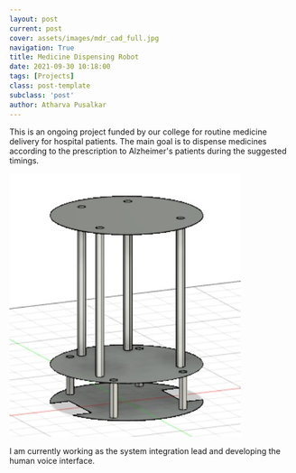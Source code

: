 ```yaml
---
layout: post
current: post
cover: assets/images/mdr_cad_full.jpg
navigation: True
title: Medicine Dispensing Robot
date: 2021-09-30 10:18:00
tags: [Projects]
class: post-template
subclass: 'post'
author: Atharva Pusalkar
---
```


This is an ongoing project funded by our college for routine medicine delivery for hospital patients. The main goal is to dispense medicines according to the prescription to Alzheimer's patients during the suggested timings.

![assets/images/mdr_cad.jpg](assets/images/mdr_cad.jpg)

I am currently working as the system integration lead and developing the human voice interface.


